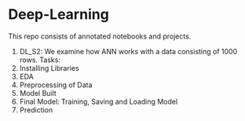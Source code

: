 # Deep-Learning
This repo consists of annotated notebooks and projects.
1. DL_S2: We examine how ANN works with a data consisting of 1000 rows.
Tasks: 
1. Installing Libraries
2. EDA
3. Preprocessing of Data
4. Model Built
5. Final Model: Training, Saving and Loading Model
6. Prediction
